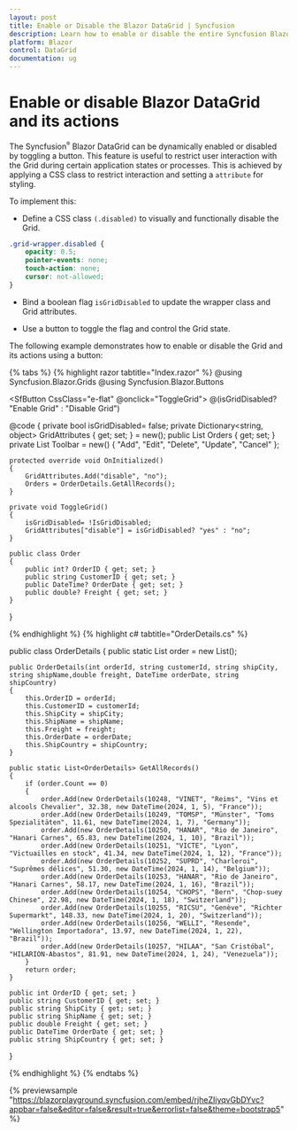 ```yaml
---
layout: post
title: Enable or Disable the Blazor DataGrid | Syncfusion
description: Learn how to enable or disable the entire Syncfusion Blazor DataGrid component to control user interaction with it.
platform: Blazor
control: DataGrid
documentation: ug
---
```


# Enable or disable Blazor DataGrid and its actions

The Syncfusion<sup style="font-size:70%">&reg;</sup> Blazor DataGrid can be dynamically enabled or disabled by toggling a button. This feature is useful to restrict user interaction with the Grid during certain application states or processes. This is achieved by applying a CSS class to restrict interaction and setting a `attribute` for styling.

To implement this:

* Define a CSS class `(.disabled)` to visually and functionally disable the Grid.

```css
.grid-wrapper.disabled {
    opacity: 0.5;
    pointer-events: none;
    touch-action: none;
    cursor: not-allowed;
}
```
* Bind a boolean flag `isGridDisabled` to update the wrapper class and Grid attributes.

* Use a button to toggle the flag and control the Grid state.

The following example demonstrates how to enable or disable the Grid and its actions using a button:

{% tabs %}
{% highlight razor tabtitle="Index.razor" %}
@using Syncfusion.Blazor.Grids
@using Syncfusion.Blazor.Buttons

<SfButton CssClass="e-flat" @onclick="ToggleGrid">
    @(isGridDisabled? "Enable Grid" : "Disable Grid")
</SfButton>

<div class="@(isGridDisabled? "grid-wrapper disabled" : "grid-wrapper")">
    <SfGrid DataSource="@Orders" @attributes="@GridAttributes" AllowPaging="true" Height="273px" Toolbar="@Toolbar">
        <GridEditSettings AllowAdding="true" AllowEditing="true" AllowDeleting="true"></GridEditSettings>
        <GridColumns>
            <GridColumn Field=@nameof(OrderDetails.OrderID) HeaderText="Order ID" TextAlign="Syncfusion.Blazor.Grids.TextAlign.Right" IsPrimaryKey="true" Width="100"></GridColumn>
            <GridColumn Field=@nameof(OrderDetails.CustomerID) HeaderText="Customer ID" Width="120"></GridColumn>
            <GridColumn Field=@nameof(OrderDetails.Freight) HeaderText="Freight" TextAlign="Syncfusion.Blazor.Grids.TextAlign.Right" EditType="EditType.NumericEdit" Width="120" Format="C2"></GridColumn>
            <GridColumn Field=@nameof(OrderDetails.ShipCountry) HeaderText="Ship Country"  EditType="EditType.DropDownEdit" Width="150"></GridColumn>
        </GridColumns>
    </SfGrid>
</div>

<style>
    .grid-wrapper.disabled {
        opacity: 0.5;
        pointer-events: none;
        touch-action: none;
        cursor: not-allowed;
    }
</style>

@code {
    private bool isGridDisabled= false;
    private Dictionary<string, object> GridAttributes { get; set; } = new();
    public List<OrderDetails> Orders { get; set; }
    private List<string> Toolbar = new() { "Add", "Edit", "Delete", "Update", "Cancel" };

    protected override void OnInitialized()
    {
        GridAttributes.Add("disable", "no");
        Orders = OrderDetails.GetAllRecords();
    }

    private void ToggleGrid()
    {
        isGridDisabled= !IsGridDisabled;
        GridAttributes["disable"] = isGridDisabled? "yes" : "no";
    }

    public class Order
    {
        public int? OrderID { get; set; }
        public string CustomerID { get; set; }
        public DateTime? OrderDate { get; set; }
        public double? Freight { get; set; }
    }
}

{% endhighlight %}
{% highlight c# tabtitle="OrderDetails.cs" %}

public class OrderDetails
{
    public static List<OrderDetails> order = new List<OrderDetails>();

    public OrderDetails(int orderId, string customerId, string shipCity, string shipName,double freight, DateTime orderDate, string shipCountry)
    {
        this.OrderID = orderId;
        this.CustomerID = customerId;
        this.ShipCity = shipCity;
        this.ShipName = shipName;
        this.Freight = freight;
        this.OrderDate = orderDate;
        this.ShipCountry = shipCountry;
    }

    public static List<OrderDetails> GetAllRecords()
    {
        if (order.Count == 0)
        {
            order.Add(new OrderDetails(10248, "VINET", "Reims", "Vins et alcools Chevalier", 32.38, new DateTime(2024, 1, 5), "France"));
            order.Add(new OrderDetails(10249, "TOMSP", "Münster", "Toms Spezialitäten", 11.61, new DateTime(2024, 1, 7), "Germany"));
            order.Add(new OrderDetails(10250, "HANAR", "Rio de Janeiro", "Hanari Carnes", 65.83, new DateTime(2024, 1, 10), "Brazil"));
            order.Add(new OrderDetails(10251, "VICTE", "Lyon", "Victuailles en stock", 41.34, new DateTime(2024, 1, 12), "France"));
            order.Add(new OrderDetails(10252, "SUPRD", "Charleroi", "Suprêmes délices", 51.30, new DateTime(2024, 1, 14), "Belgium"));
            order.Add(new OrderDetails(10253, "HANAR", "Rio de Janeiro", "Hanari Carnes", 58.17, new DateTime(2024, 1, 16), "Brazil"));
            order.Add(new OrderDetails(10254, "CHOPS", "Bern", "Chop-suey Chinese", 22.98, new DateTime(2024, 1, 18), "Switzerland"));
            order.Add(new OrderDetails(10255, "RICSU", "Genève", "Richter Supermarkt", 148.33, new DateTime(2024, 1, 20), "Switzerland"));
            order.Add(new OrderDetails(10256, "WELLI", "Resende", "Wellington Importadora", 13.97, new DateTime(2024, 1, 22), "Brazil"));
            order.Add(new OrderDetails(10257, "HILAA", "San Cristóbal", "HILARION-Abastos", 81.91, new DateTime(2024, 1, 24), "Venezuela"));
        }
        return order;
    }

    public int OrderID { get; set; }
    public string CustomerID { get; set; }
    public string ShipCity { get; set; }
    public string ShipName { get; set; }
    public double Freight { get; set; }
    public DateTime OrderDate { get; set; }
    public string ShipCountry { get; set; }
}

{% endhighlight %}
{% endtabs %}

{% previewsample "https://blazorplayground.syncfusion.com/embed/rjheZIiyqvGbDYvc?appbar=false&editor=false&result=true&errorlist=false&theme=bootstrap5" %}